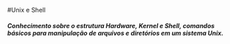 ﻿#Unix e Shell

##### Conhecimento sobre o estrutura Hardware, Kernel e Shell, comandos básicos para manipulação de arquivos e diretórios em um sistema Unix.
